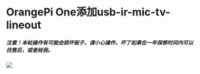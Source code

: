 # OrangePi One添加usb-ir-mic-tv-lineout

##### 注意！本帖操作有可能会损坏板子，请小心操作，坏了如果在一年保修时间内可以找售后，或者给我。

![](/assets/post-828-0-38885500-1456680435.jpg)



